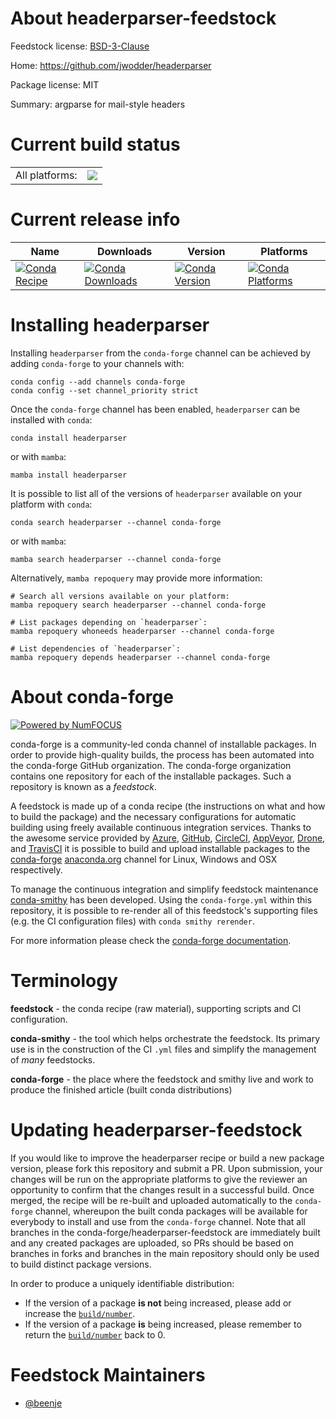 About headerparser-feedstock
============================

Feedstock license: [BSD-3-Clause](https://github.com/conda-forge/headerparser-feedstock/blob/main/LICENSE.txt)

Home: https://github.com/jwodder/headerparser

Package license: MIT

Summary: argparse for mail-style headers

Current build status
====================


<table><tr><td>All platforms:</td>
    <td>
      <a href="https://dev.azure.com/conda-forge/feedstock-builds/_build/latest?definitionId=15592&branchName=main">
        <img src="https://dev.azure.com/conda-forge/feedstock-builds/_apis/build/status/headerparser-feedstock?branchName=main">
      </a>
    </td>
  </tr>
</table>

Current release info
====================

| Name | Downloads | Version | Platforms |
| --- | --- | --- | --- |
| [![Conda Recipe](https://img.shields.io/badge/recipe-headerparser-green.svg)](https://anaconda.org/conda-forge/headerparser) | [![Conda Downloads](https://img.shields.io/conda/dn/conda-forge/headerparser.svg)](https://anaconda.org/conda-forge/headerparser) | [![Conda Version](https://img.shields.io/conda/vn/conda-forge/headerparser.svg)](https://anaconda.org/conda-forge/headerparser) | [![Conda Platforms](https://img.shields.io/conda/pn/conda-forge/headerparser.svg)](https://anaconda.org/conda-forge/headerparser) |

Installing headerparser
=======================

Installing `headerparser` from the `conda-forge` channel can be achieved by adding `conda-forge` to your channels with:

```
conda config --add channels conda-forge
conda config --set channel_priority strict
```

Once the `conda-forge` channel has been enabled, `headerparser` can be installed with `conda`:

```
conda install headerparser
```

or with `mamba`:

```
mamba install headerparser
```

It is possible to list all of the versions of `headerparser` available on your platform with `conda`:

```
conda search headerparser --channel conda-forge
```

or with `mamba`:

```
mamba search headerparser --channel conda-forge
```

Alternatively, `mamba repoquery` may provide more information:

```
# Search all versions available on your platform:
mamba repoquery search headerparser --channel conda-forge

# List packages depending on `headerparser`:
mamba repoquery whoneeds headerparser --channel conda-forge

# List dependencies of `headerparser`:
mamba repoquery depends headerparser --channel conda-forge
```


About conda-forge
=================

[![Powered by
NumFOCUS](https://img.shields.io/badge/powered%20by-NumFOCUS-orange.svg?style=flat&colorA=E1523D&colorB=007D8A)](https://numfocus.org)

conda-forge is a community-led conda channel of installable packages.
In order to provide high-quality builds, the process has been automated into the
conda-forge GitHub organization. The conda-forge organization contains one repository
for each of the installable packages. Such a repository is known as a *feedstock*.

A feedstock is made up of a conda recipe (the instructions on what and how to build
the package) and the necessary configurations for automatic building using freely
available continuous integration services. Thanks to the awesome service provided by
[Azure](https://azure.microsoft.com/en-us/services/devops/), [GitHub](https://github.com/),
[CircleCI](https://circleci.com/), [AppVeyor](https://www.appveyor.com/),
[Drone](https://cloud.drone.io/welcome), and [TravisCI](https://travis-ci.com/)
it is possible to build and upload installable packages to the
[conda-forge](https://anaconda.org/conda-forge) [anaconda.org](https://anaconda.org/)
channel for Linux, Windows and OSX respectively.

To manage the continuous integration and simplify feedstock maintenance
[conda-smithy](https://github.com/conda-forge/conda-smithy) has been developed.
Using the ``conda-forge.yml`` within this repository, it is possible to re-render all of
this feedstock's supporting files (e.g. the CI configuration files) with ``conda smithy rerender``.

For more information please check the [conda-forge documentation](https://conda-forge.org/docs/).

Terminology
===========

**feedstock** - the conda recipe (raw material), supporting scripts and CI configuration.

**conda-smithy** - the tool which helps orchestrate the feedstock.
                   Its primary use is in the construction of the CI ``.yml`` files
                   and simplify the management of *many* feedstocks.

**conda-forge** - the place where the feedstock and smithy live and work to
                  produce the finished article (built conda distributions)


Updating headerparser-feedstock
===============================

If you would like to improve the headerparser recipe or build a new
package version, please fork this repository and submit a PR. Upon submission,
your changes will be run on the appropriate platforms to give the reviewer an
opportunity to confirm that the changes result in a successful build. Once
merged, the recipe will be re-built and uploaded automatically to the
`conda-forge` channel, whereupon the built conda packages will be available for
everybody to install and use from the `conda-forge` channel.
Note that all branches in the conda-forge/headerparser-feedstock are
immediately built and any created packages are uploaded, so PRs should be based
on branches in forks and branches in the main repository should only be used to
build distinct package versions.

In order to produce a uniquely identifiable distribution:
 * If the version of a package **is not** being increased, please add or increase
   the [``build/number``](https://docs.conda.io/projects/conda-build/en/latest/resources/define-metadata.html#build-number-and-string).
 * If the version of a package **is** being increased, please remember to return
   the [``build/number``](https://docs.conda.io/projects/conda-build/en/latest/resources/define-metadata.html#build-number-and-string)
   back to 0.

Feedstock Maintainers
=====================

* [@beenje](https://github.com/beenje/)

